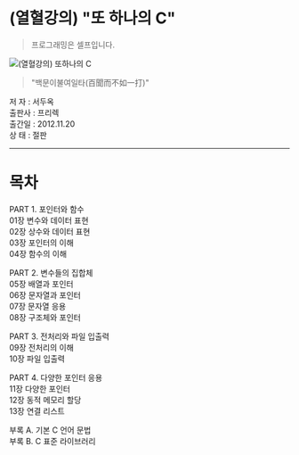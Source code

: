 # (열혈강의) "또 하나의 C"

> 프로그래밍은 셀프입니다.

![(열혈강의) 또하나의 C](http://www.clickseo.com//images/another_C_200_275.jpg)

> "백문이불여일타(百聞而不如一打)"

저  자 : 서두옥  
출판사 : 프리렉  
출간일 : 2012.11.20  
상  태 : 절판  

---

# 목차

PART 1. 포인터와 함수  
01장 변수와 데이터 표현  
02장 상수와 데이터 표현  
03장 포인터의 이해  
04장 함수의 이해  

PART 2. 변수들의 집합체  
05장 배열과 포인터  
06장 문자열과 포인터  
07장 문자열 응용  
08장 구조체와 포인터  

PART 3. 전처리와 파일 입출력  
09장 전처리의 이해  
10장 파일 입출력  

PART 4. 다양한 포인터 응용  
11장 다양한 포인터  
12장 동적 메모리 할당  
13장 연결 리스트  

부록 A. 기본 C 언어 문법  
부록 B. C 표준 라이브러리  
